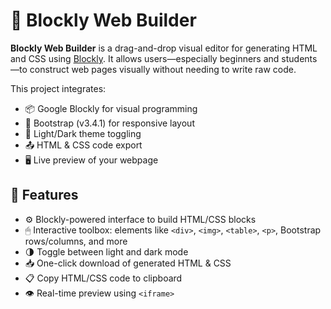 # 🧱 Blockly Web Builder

**Blockly Web Builder** is a drag-and-drop visual editor for generating HTML and CSS using [Blockly](https://developers.google.com/blockly). It allows users—especially beginners and students—to construct web pages visually without needing to write raw code.

This project integrates:
- 📦 Google Blockly for visual programming
- 🎨 Bootstrap (v3.4.1) for responsive layout
- 🌙 Light/Dark theme toggling
- 📤 HTML & CSS code export
- 🖥 Live preview of your webpage

## 🎯 Features

- ⚙️ Blockly-powered interface to build HTML/CSS blocks
- 🖱 Interactive toolbox: elements like `<div>`, `<img>`, `<table>`, `<p>`, Bootstrap rows/columns, and more
- 🌗 Toggle between light and dark mode
- 📥 One-click download of generated HTML & CSS
- 📋 Copy HTML/CSS code to clipboard
- 👁 Real-time preview using `<iframe>`
